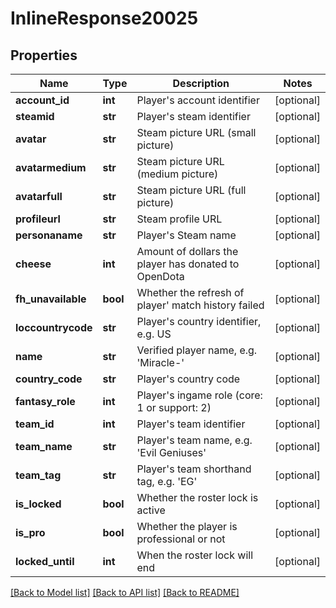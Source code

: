 # InlineResponse20025

## Properties
Name | Type | Description | Notes
------------ | ------------- | ------------- | -------------
**account_id** | **int** | Player&#39;s account identifier | [optional] 
**steamid** | **str** | Player&#39;s steam identifier | [optional] 
**avatar** | **str** | Steam picture URL (small picture) | [optional] 
**avatarmedium** | **str** | Steam picture URL (medium picture) | [optional] 
**avatarfull** | **str** | Steam picture URL (full picture) | [optional] 
**profileurl** | **str** | Steam profile URL | [optional] 
**personaname** | **str** | Player&#39;s Steam name | [optional] 
**cheese** | **int** | Amount of dollars the player has donated to OpenDota | [optional] 
**fh_unavailable** | **bool** | Whether the refresh of player&#39; match history failed | [optional] 
**loccountrycode** | **str** | Player&#39;s country identifier, e.g. US | [optional] 
**name** | **str** | Verified player name, e.g. &#39;Miracle-&#39; | [optional] 
**country_code** | **str** | Player&#39;s country code | [optional] 
**fantasy_role** | **int** | Player&#39;s ingame role (core: 1 or support: 2) | [optional] 
**team_id** | **int** | Player&#39;s team identifier | [optional] 
**team_name** | **str** | Player&#39;s team name, e.g. &#39;Evil Geniuses&#39; | [optional] 
**team_tag** | **str** | Player&#39;s team shorthand tag, e.g. &#39;EG&#39; | [optional] 
**is_locked** | **bool** | Whether the roster lock is active | [optional] 
**is_pro** | **bool** | Whether the player is professional or not | [optional] 
**locked_until** | **int** | When the roster lock will end | [optional] 

[[Back to Model list]](../README.md#documentation-for-models) [[Back to API list]](../README.md#documentation-for-api-endpoints) [[Back to README]](../README.md)


